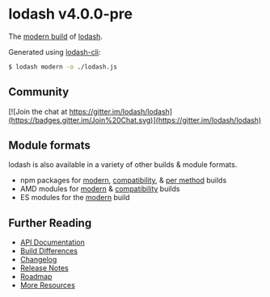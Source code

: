 # lodash v4.0.0-pre

The [modern build](https://github.com/lodash/lodash/wiki/Build-Differences) of [lodash](https://lodash.com/).

Generated using [lodash-cli](https://www.npmjs.com/package/lodash-cli):
```bash
$ lodash modern -o ./lodash.js
```

## Community

[![Join the chat at https://gitter.im/lodash/lodash](https://badges.gitter.im/Join%20Chat.svg)](https://gitter.im/lodash/lodash)

## Module formats

lodash is also available in a variety of other builds & module formats.

 * npm packages for [modern](https://www.npmjs.com/package/lodash), [compatibility](https://www.npmjs.com/package/lodash-compat), & [per method](https://www.npmjs.com/browse/keyword/lodash-modularized) builds
 * AMD modules for [modern](https://github.com/lodash/lodash/tree/3.10.1-amd) & [compatibility](https://github.com/lodash/lodash-compat/tree/3.10.1-amd) builds
 * ES modules for the [modern](https://github.com/lodash/lodash/tree/3.10.1-es) build

## Further Reading

  * [API Documentation](https://lodash.com/docs)
  * [Build Differences](https://github.com/lodash/lodash/wiki/Build-Differences)
  * [Changelog](https://github.com/lodash/lodash/wiki/Changelog)
  * [Release Notes](https://github.com/lodash/lodash/releases)
  * [Roadmap](https://github.com/lodash/lodash/wiki/Roadmap)
  * [More Resources](https://github.com/lodash/lodash/wiki/Resources)
